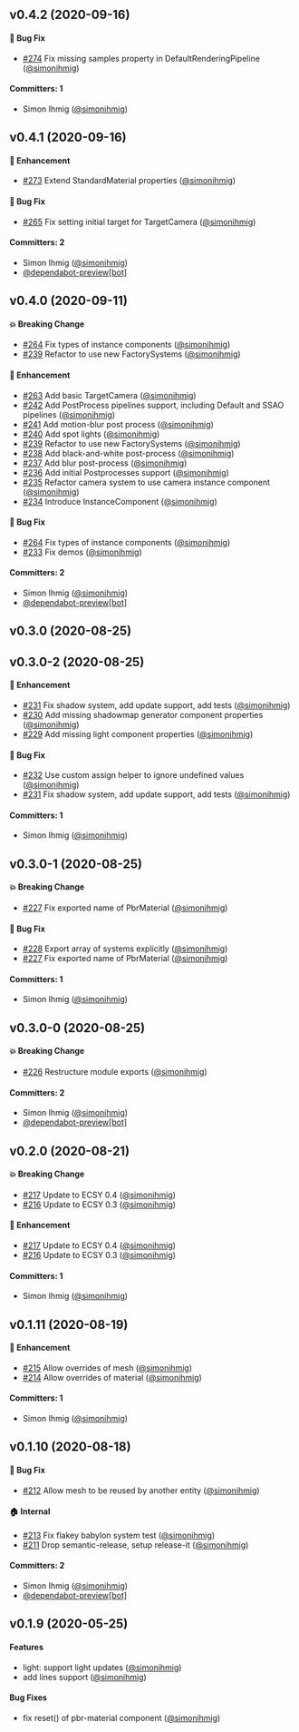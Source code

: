## v0.4.2 (2020-09-16)

#### :bug: Bug Fix
* [#274](https://github.com/kaliber5/ecsy-babylon/pull/274) Fix missing samples property in DefaultRenderingPipeline ([@simonihmig](https://github.com/simonihmig))

#### Committers: 1
- Simon Ihmig ([@simonihmig](https://github.com/simonihmig))

## v0.4.1 (2020-09-16)

#### :rocket: Enhancement
* [#273](https://github.com/kaliber5/ecsy-babylon/pull/273) Extend StandardMaterial properties ([@simonihmig](https://github.com/simonihmig))

#### :bug: Bug Fix
* [#265](https://github.com/kaliber5/ecsy-babylon/pull/265) Fix setting initial target for TargetCamera ([@simonihmig](https://github.com/simonihmig))

#### Committers: 2
- Simon Ihmig ([@simonihmig](https://github.com/simonihmig))
- [@dependabot-preview[bot]](https://github.com/apps/dependabot-preview)

## v0.4.0 (2020-09-11)

#### :boom: Breaking Change
* [#264](https://github.com/kaliber5/ecsy-babylon/pull/264) Fix types of instance components ([@simonihmig](https://github.com/simonihmig))
* [#239](https://github.com/kaliber5/ecsy-babylon/pull/239) Refactor to use new FactorySystems ([@simonihmig](https://github.com/simonihmig))

#### :rocket: Enhancement
* [#263](https://github.com/kaliber5/ecsy-babylon/pull/263) Add basic TargetCamera ([@simonihmig](https://github.com/simonihmig))
* [#242](https://github.com/kaliber5/ecsy-babylon/pull/242) Add PostProcess pipelines support, including Default and SSAO pipelines ([@simonihmig](https://github.com/simonihmig))
* [#241](https://github.com/kaliber5/ecsy-babylon/pull/241) Add motion-blur post process ([@simonihmig](https://github.com/simonihmig))
* [#240](https://github.com/kaliber5/ecsy-babylon/pull/240) Add spot lights ([@simonihmig](https://github.com/simonihmig))
* [#239](https://github.com/kaliber5/ecsy-babylon/pull/239) Refactor to use new FactorySystems ([@simonihmig](https://github.com/simonihmig))
* [#238](https://github.com/kaliber5/ecsy-babylon/pull/238) Add black-and-white post-process ([@simonihmig](https://github.com/simonihmig))
* [#237](https://github.com/kaliber5/ecsy-babylon/pull/237) Add blur post-process ([@simonihmig](https://github.com/simonihmig))
* [#236](https://github.com/kaliber5/ecsy-babylon/pull/236) Add initial Postprocesses support ([@simonihmig](https://github.com/simonihmig))
* [#235](https://github.com/kaliber5/ecsy-babylon/pull/235) Refactor camera system to use camera instance component ([@simonihmig](https://github.com/simonihmig))
* [#234](https://github.com/kaliber5/ecsy-babylon/pull/234) Introduce InstanceComponent ([@simonihmig](https://github.com/simonihmig))

#### :bug: Bug Fix
* [#264](https://github.com/kaliber5/ecsy-babylon/pull/264) Fix types of instance components ([@simonihmig](https://github.com/simonihmig))
* [#233](https://github.com/kaliber5/ecsy-babylon/pull/233) Fix demos ([@simonihmig](https://github.com/simonihmig))

#### Committers: 2
- Simon Ihmig ([@simonihmig](https://github.com/simonihmig))
- [@dependabot-preview[bot]](https://github.com/apps/dependabot-preview)

## v0.3.0 (2020-08-25)

## v0.3.0-2 (2020-08-25)

#### :rocket: Enhancement
* [#231](https://github.com/kaliber5/ecsy-babylon/pull/231) Fix shadow system, add update support, add tests ([@simonihmig](https://github.com/simonihmig))
* [#230](https://github.com/kaliber5/ecsy-babylon/pull/230) Add missing shadowmap generator component properties ([@simonihmig](https://github.com/simonihmig))
* [#229](https://github.com/kaliber5/ecsy-babylon/pull/229) Add missing light component properties ([@simonihmig](https://github.com/simonihmig))

#### :bug: Bug Fix
* [#232](https://github.com/kaliber5/ecsy-babylon/pull/232) Use custom assign helper to ignore undefined values ([@simonihmig](https://github.com/simonihmig))
* [#231](https://github.com/kaliber5/ecsy-babylon/pull/231) Fix shadow system, add update support, add tests ([@simonihmig](https://github.com/simonihmig))

#### Committers: 1
- Simon Ihmig ([@simonihmig](https://github.com/simonihmig))

## v0.3.0-1 (2020-08-25)

#### :boom: Breaking Change
* [#227](https://github.com/kaliber5/ecsy-babylon/pull/227) Fix exported name of PbrMaterial ([@simonihmig](https://github.com/simonihmig))

#### :bug: Bug Fix
* [#228](https://github.com/kaliber5/ecsy-babylon/pull/228) Export array of systems explicitly ([@simonihmig](https://github.com/simonihmig))
* [#227](https://github.com/kaliber5/ecsy-babylon/pull/227) Fix exported name of PbrMaterial ([@simonihmig](https://github.com/simonihmig))

#### Committers: 1
- Simon Ihmig ([@simonihmig](https://github.com/simonihmig))

## v0.3.0-0 (2020-08-25)

#### :boom: Breaking Change
* [#226](https://github.com/kaliber5/ecsy-babylon/pull/226) Restructure module exports ([@simonihmig](https://github.com/simonihmig))

#### Committers: 2
- Simon Ihmig ([@simonihmig](https://github.com/simonihmig))
- [@dependabot-preview[bot]](https://github.com/apps/dependabot-preview)

## v0.2.0 (2020-08-21)

#### :boom: Breaking Change
* [#217](https://github.com/kaliber5/ecsy-babylon/pull/217) Update to ECSY 0.4 ([@simonihmig](https://github.com/simonihmig))
* [#216](https://github.com/kaliber5/ecsy-babylon/pull/216) Update to ECSY 0.3 ([@simonihmig](https://github.com/simonihmig))

#### :rocket: Enhancement
* [#217](https://github.com/kaliber5/ecsy-babylon/pull/217) Update to ECSY 0.4 ([@simonihmig](https://github.com/simonihmig))
* [#216](https://github.com/kaliber5/ecsy-babylon/pull/216) Update to ECSY 0.3 ([@simonihmig](https://github.com/simonihmig))

#### Committers: 1
- Simon Ihmig ([@simonihmig](https://github.com/simonihmig))


## v0.1.11 (2020-08-19)

#### :rocket: Enhancement
* [#215](https://github.com/kaliber5/ecsy-babylon/pull/215) Allow overrides of mesh ([@simonihmig](https://github.com/simonihmig))
* [#214](https://github.com/kaliber5/ecsy-babylon/pull/214) Allow overrides of material ([@simonihmig](https://github.com/simonihmig))

#### Committers: 1
- Simon Ihmig ([@simonihmig](https://github.com/simonihmig))

## v0.1.10 (2020-08-18)

#### :bug: Bug Fix
* [#212](https://github.com/kaliber5/ecsy-babylon/pull/212) Allow mesh to be reused by another entity ([@simonihmig](https://github.com/simonihmig))

#### :house: Internal
* [#213](https://github.com/kaliber5/ecsy-babylon/pull/213) Fix flakey babylon system test ([@simonihmig](https://github.com/simonihmig))
* [#211](https://github.com/kaliber5/ecsy-babylon/pull/211) Drop semantic-release, setup release-it ([@simonihmig](https://github.com/simonihmig))

#### Committers: 2
- Simon Ihmig ([@simonihmig](https://github.com/simonihmig))
- [@dependabot-preview[bot]](https://github.com/apps/dependabot-preview)

## v0.1.9 (2020-05-25)

#### Features
* light: support light updates ([@simonihmig](https://github.com/simonihmig))
* add lines support ([@simonihmig](https://github.com/simonihmig))

#### Bug Fixes
* fix reset() of pbr-material component ([@simonihmig](https://github.com/simonihmig))
